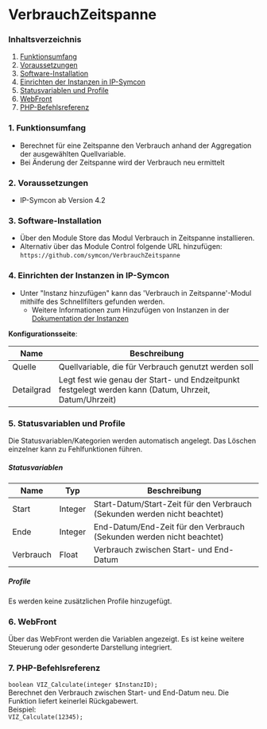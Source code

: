 # VerbrauchZeitspanne

### Inhaltsverzeichnis

1. [Funktionsumfang](#1-funktionsumfang)
2. [Voraussetzungen](#2-voraussetzungen)
3. [Software-Installation](#3-software-installation)
4. [Einrichten der Instanzen in IP-Symcon](#4-einrichten-der-instanzen-in-ip-symcon)
5. [Statusvariablen und Profile](#5-statusvariablen-und-profile)
6. [WebFront](#6-webfront)
7. [PHP-Befehlsreferenz](#7-php-befehlsreferenz)

### 1. Funktionsumfang

* Berechnet für eine Zeitspanne den Verbrauch anhand der Aggregation der ausgewählten Quellvariable.
* Bei Änderung der Zeitspanne wird der Verbrauch neu ermittelt

### 2. Voraussetzungen

- IP-Symcon ab Version 4.2

### 3. Software-Installation

* Über den Module Store das Modul Verbrauch in Zeitspanne installieren.
* Alternativ über das Module Control folgende URL hinzufügen:
`https://github.com/symcon/VerbrauchZeitspanne`  

### 4. Einrichten der Instanzen in IP-Symcon

- Unter "Instanz hinzufügen" kann das 'Verbrauch in Zeitspanne'-Modul mithilfe des Schnellfilters gefunden werden.
    - Weitere Informationen zum Hinzufügen von Instanzen in der [Dokumentation der Instanzen](https://www.symcon.de/service/dokumentation/konzepte/instanzen/#Instanz_hinzufügen)

__Konfigurationsseite__:

Name               | Beschreibung
------------------ | ---------------------------------
Quelle             | Quellvariable, die für Verbrauch genutzt werden soll
Detailgrad         | Legt fest wie genau der Start- und Endzeitpunkt festgelegt werden kann (Datum, Uhrzeit, Datum/Uhrzeit)

### 5. Statusvariablen und Profile

Die Statusvariablen/Kategorien werden automatisch angelegt. Das Löschen einzelner kann zu Fehlfunktionen führen.

##### Statusvariablen

Name        | Typ     | Beschreibung
----------- | ------- | ----------------
Start       | Integer | Start-Datum/Start-Zeit für den Verbrauch (Sekunden werden nicht beachtet)
Ende        | Integer | End-Datum/End-Zeit für den Verbrauch (Sekunden werden nicht beachtet)
Verbrauch   | Float   | Verbrauch zwischen Start- und End-Datum

##### Profile

Es werden keine zusätzlichen Profile hinzugefügt.

### 6. WebFront

Über das WebFront werden die Variablen angezeigt. Es ist keine weitere Steuerung oder gesonderte Darstellung integriert.

### 7. PHP-Befehlsreferenz

`boolean VIZ_Calculate(integer $InstanzID);`  
Berechnet den Verbrauch zwischen Start- und End-Datum neu.
Die Funktion liefert keinerlei Rückgabewert.  
Beispiel:  
`VIZ_Calculate(12345);`
